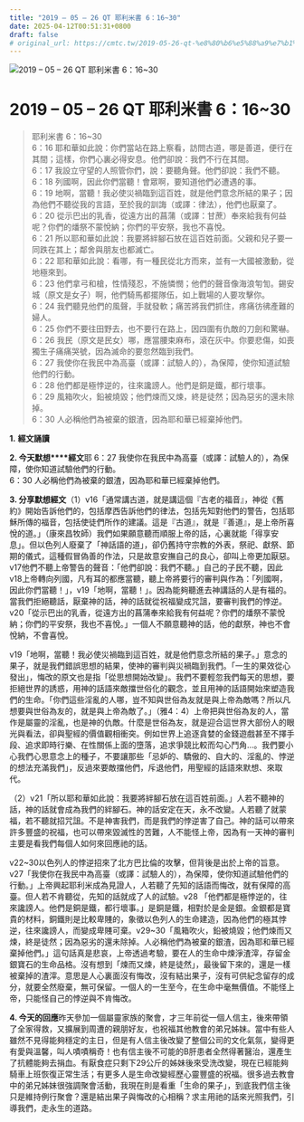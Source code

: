 ```yaml
---
title: "2019 – 05 – 26 QT 耶利米書 6：16~30"
date: 2025-04-12T00:51:31+0800
draft: false
# original_url: https://cmtc.tw/2019-05-26-qt-%e8%80%b6%e5%88%a9%e7%b1%b3%e6%9b%b8-6%ef%bc%9a1630
---
```


![2019 – 05 – 26 QT 耶利米書 6：16\~30](/images/qt.jpg   "2019 – 05 – 26 QT 耶利米書 6：16\~30")

# 2019 – 05 – 26 QT 耶利米書 6：16\~30

> 耶利米書 6：16\~30  
> 6：16 耶和華如此說：你們當站在路上察看，訪問古道，哪是善道，便行在其間；這樣，你們心裏必得安息。他們卻說：我們不行在其間。  
> 6：17 我設立守望的人照管你們，說：要聽角聲。他們卻說：我們不聽。  
> 6：18 列國啊，因此你們當聽！會眾啊，要知道他們必遭遇的事。  
> 6：19 地啊，當聽！我必使災禍臨到這百姓，就是他們意念所結的果子；因為他們不聽從我的言語，至於我的訓誨（或譯：律法），他們也厭棄了。  
> 6：20 從示巴出的乳香，從遠方出的菖蒲（或譯：甘蔗）奉來給我有何益呢？你們的燔祭不蒙悅納；你們的平安祭，我也不喜悅。  
> 6：21 所以耶和華如此說：我要將絆腳石放在這百姓前面。父親和兒子要一同跌在其上；鄰舍與朋友也都滅亡。  
> 6：22 耶和華如此說：看哪，有一種民從北方而來，並有一大國被激動，從地極來到。  
> 6：23 他們拿弓和槍，性情殘忍，不施憐憫；他們的聲音像海浪匉訇。錫安城（原文是女子）啊，他們騎馬都擺隊伍，如上戰場的人要攻擊你。  
> 6：24 我們聽見他們的風聲，手就發軟；痛苦將我們抓住，疼痛彷彿產難的婦人。  
> 6：25 你們不要往田野去，也不要行在路上，因四圍有仇敵的刀劍和驚嚇。  
> 6：26 我民（原文是民女）哪，應當腰束麻布，滾在灰中。你要悲傷，如喪獨生子痛痛哭號，因為滅命的要忽然臨到我們。  
> 6：27 我使你在我民中為高臺（或譯：試驗人的），為保障，使你知道試驗他們的行動。  
> 6：28 他們都是極悖逆的，往來讒謗人。他們是銅是鐵，都行壞事。  
> 6：29 風箱吹火，鉛被燒毀；他們煉而又煉，終是徒然；因為惡劣的還未除掉。  
> 6：30 人必稱他們為被棄的銀渣，因為耶和華已經棄掉他們。

**1.** **經文誦讀**

**2. 今天默想****經文**耶 6：27 我使你在我民中為高臺（或譯：試驗人的），為保障，使你知道試驗他們的行動。  
6：30 人必稱他們為被棄的銀渣，因為耶和華已經棄掉他們。

**3. 分享默想經文**（1）v16「通常講古道，就是講這個『古老的福音』，神從《舊約》開始告訴他們的，包括摩西告訴他們的律法，包括先知對他們的警告，包括耶穌所傳的福音，包括使徒們所作的建議。這是『古道』，就是『善道』，是上帝所喜悅的道。」（康來昌牧師）我們如果願意聽而順服上帝的話，心裏就能「得享安息」。但以色列人廢棄了「神話語的道」，卻仍舊持守宗教的外表，祭祀、獻祭、節期的儀式，這種假冒偽善的作法，只是故意安撫自己的良心，卻叫上帝更加厭惡。v17他們不聽上帝警告的聲音：「他們卻說：我們不聽。」自己的子民不聽，因此v18上帝轉向列國，凡有耳的都應當聽，聽上帝將要行的審判與作為：「列國啊，因此你們當聽！」，v19「地啊，當聽！」。因為能夠聽進去神講話的人是有福的。當我們拒絕聽話，厭棄神的話，神的話就從祝福變成咒詛，要審判我們的悖逆。v20「從示巴出的乳香，從遠方出的菖蒲奉來給我有何益呢？你們的燔祭不蒙悅納；你們的平安祭，我也不喜悅。」一個人不願意聽神的話，他的獻祭，神也不會悅納，不會喜悅。

v19「地啊，當聽！我必使災禍臨到這百姓，就是他們意念所結的果子。」意念的果子，就是我們錯誤思想的結果，使神的審判與災禍臨到我們。「一生的果效從心發出」，悔改的原文也是指「從思想開始改變」。我們不要輕忽我們每天的思想，要拒絕世界的誘惑，用神的話語來敵擋世俗化的觀念，並且用神的話語開始來塑造我們的生命。「你們這些淫亂的人哪，豈不知與世俗為友就是與上帝為敵嗎？所以凡想要與世俗為友的，就是與上帝為敵了。」（雅4：4）上帝把與世俗為友的人，當作是屬靈的淫亂，也是神的仇敵。什麼是世俗為友，就是迎合這世界大部份人的眼光與看法，卻與聖經的價值觀相衝突。例如世界上追逐貪婪的金錢遊戲甚至不擇手段、追求即時行樂、在性關係上面的墮落，追求爭競比較而勾心鬥角…。我們要小心我們心思意念上的種子，不要讓那些「忌妒的、驕傲的、自大的、淫亂的、悖逆的想法充滿我們」，反過來要敵擋他們，斥退他們，用聖經的話語來默想、來取代。

（2）v21「所以耶和華如此說：我要將絆腳石放在這百姓前面。」人若不聽神的話，神的話就會成為我們的絆腳石。神的話安定在天，永不改變。人若聽了就蒙福，若不聽就招咒詛。不是神害我們，而是我們的悖逆害了自己。神的話可以帶來許多豐盛的祝福，也可以帶來毀滅性的苦難，人不能怪上帝，因為有一天神的審判主要是看我們每個人如何來回應祂的話。

v22\~30以色列人的悖逆招來了北方巴比倫的攻擊，但背後是出於上帝的旨意。v27「我使你在我民中為高臺（或譯：試驗人的），為保障，使你知道試驗他們的行動。」上帝興起耶利米成為見證人，人若聽了先知的話語而悔改，就有保障的高臺。但人若不肯聽從，先知的話就成了人的試驗。v28 「他們都是極悖逆的，往來讒謗人。他們是銅是鐵，都行壞事。」是銅是鐵，相對於是金是銀。金銀都是寶貴的材料，銅鐵則是比較卑賤的，象徵以色列人的生命建造，因為他們的極其悖逆，往來讒謗人，而變成卑賤可棄。v29\~30「風箱吹火，鉛被燒毀；他們煉而又煉，終是徒然；因為惡劣的還未除掉。人必稱他們為被棄的銀渣，因為耶和華已經棄掉他們。」這句話真是悲哀，上帝透過考驗，要在人的生命中煉淨渣滓，存留金銀寶石的生命品格。沒有想到「煉而又煉，終是徒然」，最後留下來的，還是一樣被棄掉的渣滓。意思是人心裏面沒有悔改，沒有結出果子，沒有可供紀念留存的成分，就要全然廢棄，無可保留。一個人的一生至今，在生命中毫無價值。不能怪上帝，只能怪自己的悖逆與不肯悔改。

**4. 今天的回應**昨天參加一個屬靈家族的聚會，才三年前從一個人信主，後來帶領了全家得救，又擴展到周遭的親朋好友，也祝福其他教會的弟兄姊妹。當中有些人雖然不見得能夠穩定的主日，但是有人信主後改變了整個公司的文化氣氛，變得更有愛與溫馨，叫人嘖嘖稱奇！也有信主後不可能的B肝患者全然得著醫治，還產生了抗體能夠去捐血。有厭食症只剩下29公斤的姊妹後來受洗改變，現在已經能夠騎車上班恢復正常生活；有更多人是生命改變經歷心靈豐盛的祝福。很多過去教會中的弟兄姊妹很強調聚會活動，我現在則是看重「生命的果子」，到底我們信主後只是維持例行聚會？還是結出果子與悔改的心相稱？求主用祂的話來光照我們，引導我們，走永生的道路。